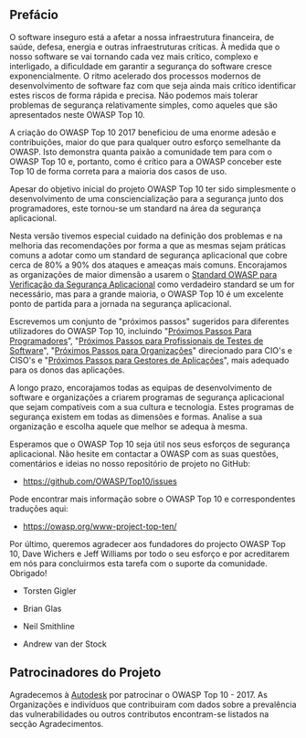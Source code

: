 ## Prefácio

O software inseguro está a afetar a nossa infraestrutura financeira, de saúde,
defesa, energia e outras infraestruturas críticas. À medida que o nosso software
se vai tornando cada vez mais crítico, complexo e interligado, a dificuldade em
garantir a segurança do software cresce exponencialmente. O ritmo acelerado dos
processos modernos de desenvolvimento de software faz com que seja ainda mais
crítico identificar estes riscos de forma rápida e precisa. Não podemos mais
tolerar problemas de segurança relativamente simples, como aqueles que são
apresentados neste OWASP Top 10.

A criação do OWASP Top 10 2017 beneficiou de uma enorme adesão e contribuições,
maior do que para qualquer outro esforço semelhante da OWASP. Isto demonstra
quanta paixão a comunidade tem para com o OWASP Top 10 e, portanto, como é
crítico para a OWASP conceber este Top 10 de forma correta para a maioria dos
casos de uso.

Apesar do objetivo inicial do projeto OWASP Top 10 ter sido simplesmente o
desenvolvimento de uma consciencialização para a segurança junto dos
programadores, este tornou-se um standard na área da segurança aplicacional.

Nesta versão tivemos especial cuidado na definição dos problemas e na melhoria
das recomendações por forma a que as mesmas sejam práticas comuns a adotar como
um standard de segurança aplicacional que cobre cerca de 80% a 90% dos ataques e
ameaças mais comuns. Encorajamos as organizações de maior dimensão a usarem o
[Standard OWASP para Verificação da Segurança Aplicacional][1] como verdadeiro
standard se um for necessário, mas para a grande maioria, o OWASP Top 10 é um
excelente ponto de partida para a jornada na segurança aplicacional.

Escrevemos um conjunto de "próximos passos" sugeridos para diferentes
utilizadores do OWASP Top 10, incluindo "[Próximos Passos Para
Programadores][2]”, "[Próximos Passos para Profissionais de Testes de
Software][3]", "[Próximos Passos para Organizações][4]" direcionado para CIO's e
CISO's e "[Próximos Passos para Gestores de Aplicações][5]", mais adequado para
os donos das aplicações.

A longo prazo, encorajamos todas as equipas de desenvolvimento de software e
organizações a criarem programas de segurança aplicacional que sejam compatíveis
com a sua cultura e tecnologia. Estes programas de segurança existem em todas as
dimensões e formas. Analise a sua organização e escolha aquele que melhor se
adequa à mesma.


Esperamos que o OWASP Top 10 seja útil nos seus esforços de segurança
aplicacional. Não hesite em contactar a OWASP com as suas questões, comentários
e ideias no nosso repositório de projeto no GitHub:

- https://github.com/OWASP/Top10/issues

Pode encontrar mais informação sobre o OWASP Top 10 e correspondentes traduções
aqui:

- https://owasp.org/www-project-top-ten/

Por último, queremos agradecer aos fundadores do projecto OWASP Top 10, Dave
Wichers e Jeff Williams por todo o seu esforço e por acreditarem em nós para
concluirmos esta tarefa com o suporte da comunidade. Obrigado!

- Torsten Gigler
- Brian Glas
- Neil Smithline

- Andrew van der Stock

## Patrocinadores do Projeto

Agradecemos à [Autodesk][6] por patrocinar o OWASP Top 10 - 2017.
As Organizações e indivíduos que contribuiram com dados sobre a prevalência das
vulnerabilidades ou outros contributos encontram-se listados na secção
Agradecimentos.

[1]: https://owasp.org/www-project-application-security-verification-standard/
[2]: ./0xb0-next-devs.md
[3]: ./0xb1-next-testing.md
[4]: ./0xb2-next-org.md
[5]: ./0xb3-next-app-mgrs.md
[6]: https://www.autodesk.com/

